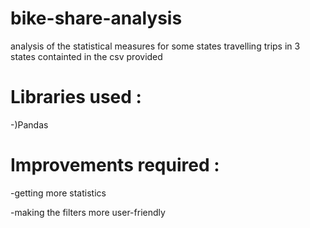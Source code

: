 # bike-share-analysis
analysis of the statistical measures for some states travelling trips in 3 states containted in the csv provided 

# Libraries used :
 -)Pandas
 
# Improvements required :
 -getting more statistics 
 
 -making the filters more user-friendly
